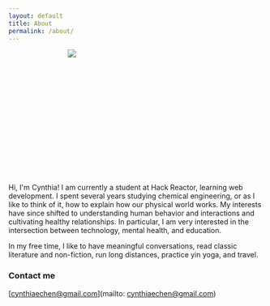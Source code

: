 ```yaml
---
layout: default
title: About
permalink: /about/
---
```


<div align="center" style="width: 250px; height: 250px;"><img src="https://avatars3.githubusercontent.com/u/7698051?v=3&s=460" /></div>

Hi, I'm Cynthia! I am currently a student at Hack Reactor, learning web development. I spent several years studying chemical engineering, or as I like to think of it, how to explain how our physical world works. My interests have since shifted to understanding human behavior and interactions and cultivating healthy relationships. In particular, I am very interested in the intersection between technology, mental health, and education.

In my free time, I like to have meaningful conversations, read classic literature and non-fiction, run long distances, practice yin yoga, and travel.

### Contact me

[cynthiaechen@gmail.com](mailto: cynthiaechen@gmail.com)
